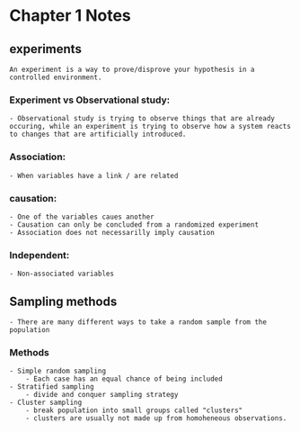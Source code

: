 # Chapter 1 Notes
	
## experiments
	An experiment is a way to prove/disprove your hypothesis in a controlled environment.

### Experiment vs Observational study:
	- Observational study is trying to observe things that are already occuring, while an experiment is trying to observe how a system reacts to changes that are artificially introduced.

### Association:
	- When variables have a link / are related

### causation:
	- One of the variables caues another
	- Causation can only be concluded from a randomized experiment	
	- Association does not necessarilly imply causation

### Independent:
	- Non-associated variables

## Sampling methods
	- There are many different ways to take a random sample from the population

### Methods
	- Simple random sampling
		- Each case has an equal chance of being included
	- Stratified sampling
		- divide and conquer sampling strategy
	- Cluster sampling
		- break population into small groups called "clusters"
		- clusters are usually not made up from homoheneous observations.
